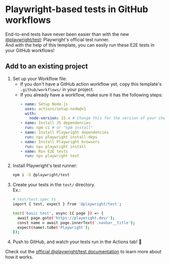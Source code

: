# Playwright-based tests in GitHub workflows

End-to-end tests have never been easier than with the new [@playwright/test](https://github.com/microsoft/playwright-test): Playwright's official test runner.  
And with the help of this template, you can easily run these E2E tests in your GitHub workflows!

## Add to an existing project

1. Set up your Workflow file:
    - If you don't have a GitHub action workflow yet, copy this template's `.github/workflows/` in your project. 
    - If you already have a workflow, make sure it has the following steps:
      ```yaml
      - name: Setup Node.js
        uses: actions/setup-node@v1
        with:
          node-version: 15.x # Change this for the version of your choice
      - name: Install JS dependencies
        run: npm ci # or "npm install"
      - name: Install Playwright dependencies
        run: npx playwright install-deps
      - name: Install Playwright browsers
        run: npx playwright install
      - name: Run E2E tests
        run: npx playwright test
      ```
2. Install Playwright's test runner:
   ```bash
   npm i -D @playwright/test
   ```
3. Create your tests in the `test/` directory.  
   Ex.: 
   ```bash
   # test/test.spec.ts
   import { test, expect } from '@playwright/test';

   test('basic test', async ({ page }) => {
     await page.goto('https://playwright.dev/');
     const name = await page.innerText('.navbar__title');
     expect(name).toBe('Playwright');
   });
   ```
4. Push to GitHub, and watch your tests run in the Actions tab! 🙌   



Check out the [official @playwright/test documentation](https://playwright.dev/docs/test-intro) to learn more about how it works.
